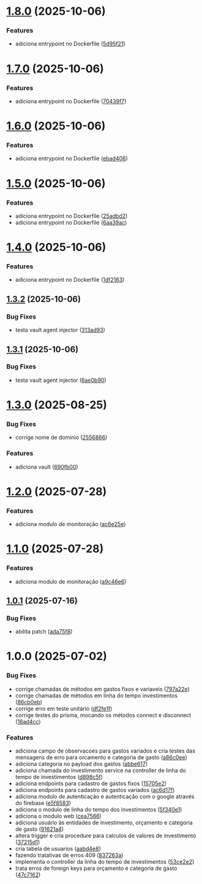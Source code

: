 # [1.8.0](https://gitlab.com/bruninho51/projeto-controle-gastos/compare/v1.7.0...v1.8.0) (2025-10-06)


### Features

* adiciona entrypoint no Dockerfile ([5d95f21](https://gitlab.com/bruninho51/projeto-controle-gastos/commit/5d95f212b14a6863db36c9dd178533bd517a54c8))

# [1.7.0](https://gitlab.com/bruninho51/projeto-controle-gastos/compare/v1.6.0...v1.7.0) (2025-10-06)


### Features

* adiciona entrypoint no Dockerfile ([70439f7](https://gitlab.com/bruninho51/projeto-controle-gastos/commit/70439f7ba59213f043723fcc47ef2b30ad1472e2))

# [1.6.0](https://gitlab.com/bruninho51/projeto-controle-gastos/compare/v1.5.0...v1.6.0) (2025-10-06)


### Features

* adiciona entrypoint no Dockerfile ([ebad406](https://gitlab.com/bruninho51/projeto-controle-gastos/commit/ebad406c0d87a048e1c007ff0e9009a3f8946a06))

# [1.5.0](https://gitlab.com/bruninho51/projeto-controle-gastos/compare/v1.4.0...v1.5.0) (2025-10-06)


### Features

* adiciona entrypoint no Dockerfile ([25adbd2](https://gitlab.com/bruninho51/projeto-controle-gastos/commit/25adbd262a37fc49c45d00356dfd673db2d72f9e))
* adiciona entrypoint no Dockerfile ([6aa39ac](https://gitlab.com/bruninho51/projeto-controle-gastos/commit/6aa39ac25df3db30430b545da59161ad2494387c))

# [1.4.0](https://gitlab.com/bruninho51/projeto-controle-gastos/compare/v1.3.2...v1.4.0) (2025-10-06)


### Features

* adiciona entrypoint no Dockerfile ([1df2163](https://gitlab.com/bruninho51/projeto-controle-gastos/commit/1df216319d6ddb79fd5c6affc259ecac3f559b52))

## [1.3.2](https://gitlab.com/bruninho51/projeto-controle-gastos/compare/v1.3.1...v1.3.2) (2025-10-06)


### Bug Fixes

* testa vault agent injector ([313ad93](https://gitlab.com/bruninho51/projeto-controle-gastos/commit/313ad9322bc921d2c8c1165c7037ffda65dc3737))

## [1.3.1](https://gitlab.com/bruninho51/projeto-controle-gastos/compare/v1.3.0...v1.3.1) (2025-10-06)


### Bug Fixes

* testa vault agent injector ([6ae0b90](https://gitlab.com/bruninho51/projeto-controle-gastos/commit/6ae0b9044df157fe3e85b43f3b0bc63ff2448bba))

# [1.3.0](https://gitlab.com/bruninho51/projeto-controle-gastos/compare/v1.2.0...v1.3.0) (2025-08-25)


### Bug Fixes

* corrige nome de dominio ([2556866](https://gitlab.com/bruninho51/projeto-controle-gastos/commit/2556866edfd1317bdfb3e12d3a3f7931fad4df90))


### Features

* adiciona vault ([690fb00](https://gitlab.com/bruninho51/projeto-controle-gastos/commit/690fb003d7ffb2540532423b6a5433a88fbcdf23))

# [1.2.0](https://gitlab.com/bruninho51/projeto-controle-gastos/compare/v1.1.0...v1.2.0) (2025-07-28)


### Features

* adiciona modulo de monitoração ([ac6e25e](https://gitlab.com/bruninho51/projeto-controle-gastos/commit/ac6e25e80acfd71e294b1181ec20a4f4f49ed4b2))

# [1.1.0](https://gitlab.com/bruninho51/projeto-controle-gastos/compare/v1.0.1...v1.1.0) (2025-07-28)


### Features

* adiciona modulo de monitoração ([a9c46e6](https://gitlab.com/bruninho51/projeto-controle-gastos/commit/a9c46e64010249c4ee547b9f0400205f941cacd0))

## [1.0.1](https://gitlab.com/bruninho51/projeto-controle-gastos/compare/v1.0.0...v1.0.1) (2025-07-16)


### Bug Fixes

* abilita patch ([ada75f8](https://gitlab.com/bruninho51/projeto-controle-gastos/commit/ada75f8d8cfd269a6fdd490b5eac3001c48f8530))

# 1.0.0 (2025-07-02)


### Bug Fixes

* corrige chamadas de métodos em gastos fixos e variaveis ([797a22e](https://gitlab.com/bruninho51/projeto-controle-gastos/commit/797a22e1693e799c5c533ce6fc30a7a1ca7e22e5))
* corrige chamadas de métodos em linha do tempo investimentos ([86cb0eb](https://gitlab.com/bruninho51/projeto-controle-gastos/commit/86cb0eb7c2f26ef97113da56bfece1da4e58b43a))
* corrige erro em teste unitário ([df2fe1f](https://gitlab.com/bruninho51/projeto-controle-gastos/commit/df2fe1ff52715ff1aa1817e40455240c936b2b4a))
* corrige testes do prisma, mocando os métodos connect e disconnect ([18ad4cc](https://gitlab.com/bruninho51/projeto-controle-gastos/commit/18ad4cc50b5da4a61b3f2374e39d6cd5d6ae89cb))


### Features

* adiciona campo de observacoes para gastos variados e cria testes das mensagens de erro para orcamento e categoria de gasto ([a86c0ee](https://gitlab.com/bruninho51/projeto-controle-gastos/commit/a86c0ee0fa07f89557b6b5595f02af11d445b377))
* adiciona categoria no payload dos gastos ([abbe617](https://gitlab.com/bruninho51/projeto-controle-gastos/commit/abbe6177dd976b4eccbcbf2aa7ec7d932ea2cfe8))
* adiciona chamada do investimento service na controller de linha do tempo de investimentos ([d898c5f](https://gitlab.com/bruninho51/projeto-controle-gastos/commit/d898c5f8da970548eac9c340bd4c87f58828880f))
* adiciona endpoints para cadastro de gastos fixos ([15705e2](https://gitlab.com/bruninho51/projeto-controle-gastos/commit/15705e2afa07ef279a2a378121f237b248456571))
* adiciona endpoints para cadastro de gastos variados ([ac6d17f](https://gitlab.com/bruninho51/projeto-controle-gastos/commit/ac6d17f251ac144dac0088ceadb808d2ffe271f5))
* adiciona modulo de autenticação e autenticação com o google através do firebase ([e5f8583](https://gitlab.com/bruninho51/projeto-controle-gastos/commit/e5f8583a7339be82178d71e07efe2ea5d212f313))
* adiciona o modulo de linha do tempo dos investimentos ([5f340e1](https://gitlab.com/bruninho51/projeto-controle-gastos/commit/5f340e1a15a87c65e34d599b2a928e77612b9784))
* adiciona o modulo web ([cea7566](https://gitlab.com/bruninho51/projeto-controle-gastos/commit/cea7566419d36bff1e8ad8520860101988457ca4))
* adiciona usuário às entidades de investimento, orçamento e categoria de gasto ([91621a4](https://gitlab.com/bruninho51/projeto-controle-gastos/commit/91621a4c1da380eb9ac9f4c3ac8720afbfb48c40))
* altera trigger e cria procedure para calculos de valores de investimento ([37215d1](https://gitlab.com/bruninho51/projeto-controle-gastos/commit/37215d1cc64c21fec559da9fb344de0789834e96))
* cria tabela de usuarios ([aabd4e8](https://gitlab.com/bruninho51/projeto-controle-gastos/commit/aabd4e85732cb8f041e249cc5dca472070008e28))
* fazendo tratativas de erros 409 ([837263a](https://gitlab.com/bruninho51/projeto-controle-gastos/commit/837263af5ca8d5ba69f275a10e2e84c10e7118ff))
* implementa o controller da linha do tempo de investimentos ([53ce2e2](https://gitlab.com/bruninho51/projeto-controle-gastos/commit/53ce2e24099311ce4e454ef987170c7ca8a37e76))
* trata erros de foreign keys para orçamento e categoria de gasto ([47c7162](https://gitlab.com/bruninho51/projeto-controle-gastos/commit/47c71626d873aebc6e6bad2d28ec4ca92439f0bc))
